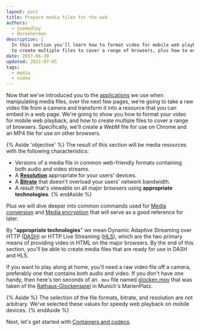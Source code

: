 ```yaml
---
layout: post
title: Prepare media files for the web
authors:
  - joemedley
  - derekherman
description: |
  In this section you'll learn how to format video for mobile web playback, and how
  to create multiple files to cover a range of browsers, plus how to encrypt them.
date: 2017-06-30
updated: 2021-07-05
tags:
  - media
  - video
---
```


Now that we've introduced you to the [applications](/media-application-basics/)
we use when manipulating media files, over the next few pages, we're going to
take a raw video file from a camera and transform it into a resource that you
can embed in a web page. We're going to show you how to format your
video for mobile web playback, and how to create multiple files to cover a
range of browsers. Specifically, we'll create a WebM file for use on Chrome and
an MP4 file for use on other browsers.

{% Aside 'objective' %}
The result of this section will be media resources with the following
characteristics:

* Versions of a media file in common web-friendly formats containing both audio
  and video streams.
* A [**Resolution**](/resolution/) appropriate for your users' devices.
* A [**Bitrate**](/bitrate/) that doesn't overload your users' network bandwidth.
* A result that's viewable on all major browsers using **appropriate technologies**.
{% endAside %}

Plus we will dive deeper into common commands used for
[Media conversion](/media-conversion/) and [Media encryption](/media-encryption/)
that will serve as a good reference for later.

By "**appropriate technologies**" we mean Dynamic Adaptive Streaming over HTTP
([DASH]) or HTTP Live Streaming ([HLS]), which are the two primary means of
providing video in HTML on the major browsers. By the end of this section,
you'll be able to create media files that are ready for use in DASH and HLS.

If you want to play along at home, you'll need a raw video file off a camera,
preferably one that contains both audio and video. If you don't have one handy,
then here's ten seconds of an `.mov` file named [glocken.mov] that was taken of
the [Rathaus-Glockenspiel] in Munich's MarienPlatz.

{% Aside %}
The selection of the file formats, bitrate, and resolution are not arbitrary.
We've selected these values for speedy web playback on mobile devices.
{% endAside %}

Next, let's get started with [Containers and codecs](/containers-and-codecs/).

[DASH]: https://developer.mozilla.org/en-US/docs/Web/HTML/DASH_Adaptive_Streaming_for_HTML_5_Video
[HLS]: https://developer.apple.com/documentation/http_live_streaming
[glocken.mov]: https://storage.googleapis.com/web-dev-assets/prepare-media/glocken.mov
[Rathaus-Glockenspiel]: https://en.wikipedia.org/wiki/Rathaus-Glockenspiel
